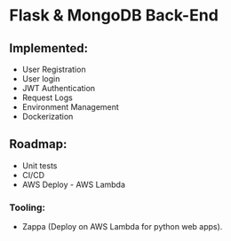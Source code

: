# Flask & MongoDB Back-End

## Implemented:

- User Registration
- User login
- JWT Authentication
- Request Logs
- Environment Management
- Dockerization

## Roadmap:
- Unit tests
- CI/CD
- AWS Deploy - AWS Lambda

### Tooling:
- Zappa (Deploy on AWS Lambda for python web apps).

